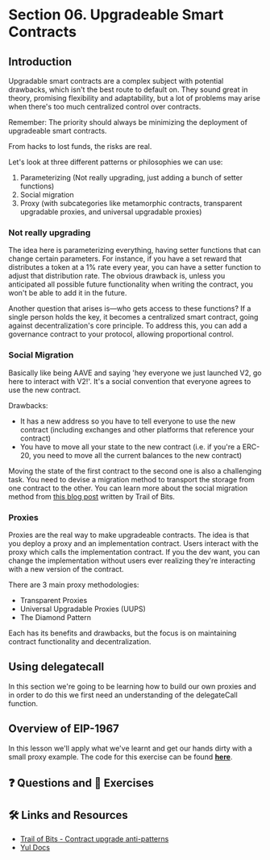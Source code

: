 # Section 06. Upgradeable Smart Contracts

## Introduction

Upgradable smart contracts are a complex subject with potential drawbacks, which isn't the best route to default on. They sound great in theory, promising flexibility and adaptability, but a lot of problems may arise when there's too much centralized control over contracts.

Remember: The priority should always be minimizing the deployment of upgradeable smart contracts.

From hacks to lost funds, the risks are real.

Let's look at three different patterns or philosophies we can use:

1. Parameterizing (Not really upgrading, just adding a bunch of setter functions)
2. Social migration
3. Proxy (with subcategories like metamorphic contracts, transparent upgradable proxies, and universal upgradable proxies)

### Not really upgrading

The idea here is parameterizing everything, having setter functions that can change certain parameters. For instance, if you have a set reward that distributes a token at a 1% rate every year, you can have a setter function to adjust that distribution rate. The obvious drawback is, unless you anticipated all possible future functionality when writing the contract, you won't be able to add it in the future.

Another question that arises is—who gets access to these functions? If a single person holds the key, it becomes a centralized smart contract, going against decentralization's core principle. To address this, you can add a governance contract to your protocol, allowing proportional control.

### Social Migration

Basically like being AAVE and saying 'hey everyone we just launched V2, go here to interact with V2!'. It's a social convention that everyone agrees to use the new contract.

Drawbacks:

- It has a new address so you have to tell everyone to use the new contract (including exchanges and other platforms that reference your contract)
- You have to move all your state to the new contract (i.e. if you're a ERC-20, you need to move all the current balances to the new contract)

Moving the state of the first contract to the second one is also a challenging task. You need to devise a migration method to transport the storage from one contract to the other. You can learn more about the social migration method from [this blog post](https://blog.trailofbits.com/2018/09/05/contract-upgrade-anti-patterns/) written by Trail of Bits.

### Proxies

Proxies are the real way to make upgradeable contracts. The idea is that you deploy a proxy and an implementation contract. Users interact with the proxy which calls the implementation contract. If you the dev want, you can change the implementation without users
ever realizing they're interacting with a new version of the contract.

There are 3 main proxy methodologies:

- Transparent Proxies
- Universal Upgradable Proxies (UUPS)
- The Diamond Pattern

Each has its benefits and drawbacks, but the focus is on maintaining contract functionality and decentralization.

## Using delegatecall

In this section we're going to be learning how to build our own proxies and in order to do this we first need an understanding of the delegateCall function.

## Overview of EIP-1967

In this lesson we'll apply what we've learnt and get our hands dirty with a small proxy example. The code for this exercise can be found **[here](https://github.com/Cyfrin/foundry-upgrades-f23/tree/main/src/sublesson)**.

## ❓ Questions and 💪 Exercises

## 🛠️ Links and Resources

- [Trail of Bits - Contract upgrade anti-patterns](https://blog.trailofbits.com/2018/09/05/contract-upgrade-anti-patterns/)
- [Yul Docs](https://docs.soliditylang.org/en/latest/yul.html)
